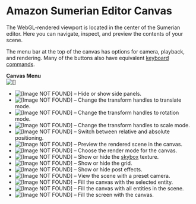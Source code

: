 # Amazon Sumerian Editor Canvas<a name="editor-canvas"></a>

The WebGL\-rendered viewport is located in the center of the Sumerian editor\. Here you can navigate, inspect, and preview the contents of your scene\.

The menu bar at the top of the canvas has options for camera, playback, and rendering\. Many of the buttons also have equivalent [keyboard commands](editor-shortcuts.md)\.

**Canvas Menu**  
![\[\]](http://docs.aws.amazon.com/sumerian/latest/userguide/images/editor-canvas-bar.png)
+ ![\[Image NOT FOUND\]](http://docs.aws.amazon.com/sumerian/latest/userguide/images/canvas-icons-paneltog.png) – Hide or show side panels\.
+ ![\[Image NOT FOUND\]](http://docs.aws.amazon.com/sumerian/latest/userguide/images/canvas-icons-translate.png) – Change the transform handles to translate mode\.
+ ![\[Image NOT FOUND\]](http://docs.aws.amazon.com/sumerian/latest/userguide/images/canvas-icons-rotate.png) – Change the transform handles to rotation mode\.
+ ![\[Image NOT FOUND\]](http://docs.aws.amazon.com/sumerian/latest/userguide/images/canvas-icons-scale.png) – Change the transform handles to scale mode\.
+ ![\[Image NOT FOUND\]](http://docs.aws.amazon.com/sumerian/latest/userguide/images/canvas-icons-globalspace.png) – Switch between relative and absolute positioning\.
+ ![\[Image NOT FOUND\]](http://docs.aws.amazon.com/sumerian/latest/userguide/images/canvas-icons-playback.png) – Preview the rendered scene in the canvas\.
+ ![\[Image NOT FOUND\]](http://docs.aws.amazon.com/sumerian/latest/userguide/images/canvas-icons-rendering.png) – Choose the render mode for the canvas\.
+ ![\[Image NOT FOUND\]](http://docs.aws.amazon.com/sumerian/latest/userguide/images/canvas-icons-skybox.png) – Show or hide the [skybox](assets-skybox.md) texture\.
+ ![\[Image NOT FOUND\]](http://docs.aws.amazon.com/sumerian/latest/userguide/images/canvas-icons-grid.png) – Show or hide the grid\.
+ ![\[Image NOT FOUND\]](http://docs.aws.amazon.com/sumerian/latest/userguide/images/canvas-icons-posteffects.png) – Show or hide post effects\.
+ ![\[Image NOT FOUND\]](http://docs.aws.amazon.com/sumerian/latest/userguide/images/canvas-icons-camera.png) – View the scene with a preset camera\.
+ ![\[Image NOT FOUND\]](http://docs.aws.amazon.com/sumerian/latest/userguide/images/canvas-icons-frameentity.png) – Fill the canvas with the selected entity\.
+ ![\[Image NOT FOUND\]](http://docs.aws.amazon.com/sumerian/latest/userguide/images/canvas-icons-frameall.png) – Fill the canvas with all entities in the scene\.
+ ![\[Image NOT FOUND\]](http://docs.aws.amazon.com/sumerian/latest/userguide/images/canvas-icons-fullscreen.png) – Fill the screen with the canvas\.